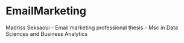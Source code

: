 # EmailMarketing
Madriss Seksaoui - Email marketing professional thesis - Msc in Data Sciences and Business Analytics
